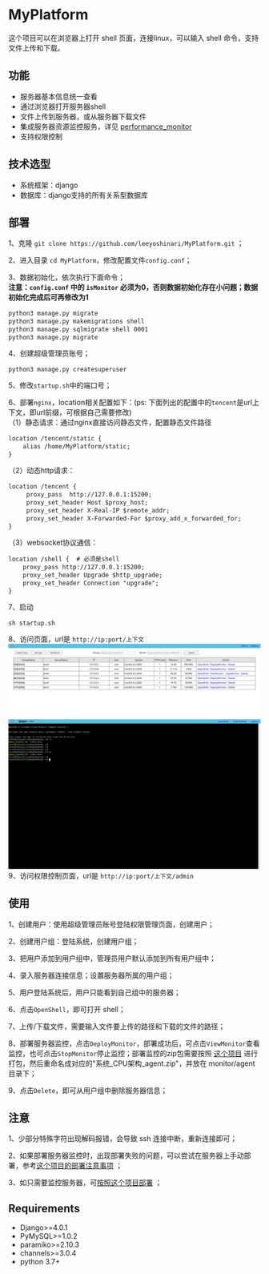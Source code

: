 # MyPlatform
这个项目可以在浏览器上打开 shell 页面，连接linux，可以输入 shell 命令，支持文件上传和下载。

## 功能
- 服务器基本信息统一查看<br>
- 通过浏览器打开服务器shell<br>
- 文件上传到服务器，或从服务器下载文件<br>
- 集成服务器资源监控服务，详见 [performance_monitor](https://github.com/leeyoshinari/performance_monitor) <br>
- 支持权限控制<br>

## 技术选型
- 系统框架：django<br>
- 数据库：django支持的所有关系型数据库<br>

## 部署
1、克隆 `git clone https://github.com/leeyoshinari/MyPlatform.git` ；

2、进入目录 `cd MyPlatform`，修改配置文件`config.conf`；

3、数据初始化，依次执行下面命令；<br>
**注意：`config.conf` 中的 `isMonitor` 必须为0，否则数据初始化存在小问题；数据初始化完成后可再修改为1**
```shell script
python3 manage.py migrate
python3 manage.py makemigrations shell
python3 manage.py sqlmigrate shell 0001
python3 manage.py migrate
```

4、创建超级管理员账号；
```shell script
python3 manage.py createsuperuser
```

5、修改`startup.sh`中的端口号；

6、部署`nginx`，location相关配置如下：(ps: 下面列出的配置中的`tencent`是url上下文，即url前缀，可根据自己需要修改)<br>
（1）静态请求：通过nginx直接访问静态文件，配置静态文件路径
```shell script
location /tencent/static {
    alias /home/MyPlatform/static;
}
```
（2）动态http请求：
```shell script
location /tencent {
     proxy_pass  http://127.0.0.1:15200;
     proxy_set_header Host $proxy_host;
     proxy_set_header X-Real-IP $remote_addr;
     proxy_set_header X-Forwarded-For $proxy_add_x_forwarded_for;
}
```
（3）websocket协议通信：
```shell script
location /shell {  # 必须是shell
    proxy_pass http://127.0.0.1:15200;
    proxy_set_header Upgrade $http_upgrade;
    proxy_set_header Connection "upgrade";
}
```

7、启动
```
sh startup.sh
```

8、访问页面，url是 `http://ip:port/上下文`
![](https://github.com/leeyoshinari/MyPlatform/blob/main/static/img/home.jpg)
![](https://github.com/leeyoshinari/MyPlatform/blob/main/static/img/shell.jpg)
9、访问权限控制页面，url是 `http://ip:port/上下文/admin`

## 使用
1、创建用户：使用超级管理员账号登陆权限管理页面，创建用户；

2、创建用户组：登陆系统，创建用户组；

3、把用户添加到用户组中，管理员用户默认添加到所有用户组中；

4、录入服务器连接信息；设置服务器所属的用户组；

5、用户登陆系统后，用户只能看到自己组中的服务器；

6、点击`OpenShell`，即可打开 shell；

7、上传/下载文件，需要输入文件要上传的路径和下载的文件的路径；

8、部署服务器监控，点击`DeployMonitor`，部署成功后，可点击`ViewMonitor`查看监控，也可点击`StopMonitor`停止监控；部署监控的zip包需要按照 [这个项目](https://github.com/leeyoshinari/performance_monitor.git) 进行打包，然后重命名成对应的"系统_CPU架构_agent.zip"，并放在 monitor/agent 目录下；

9、点击`Delete`，即可从用户组中删除服务器信息；

## 注意
1、少部分特殊字符出现解码报错，会导致 ssh 连接中断，重新连接即可；

2、如果部署服务器监控时，出现部署失败的问题，可以尝试在服务器上手动部署，参考[这个项目的部署注意事项](https://github.com/leeyoshinari/performance_monitor.git) ；

3、如只需要监控服务器，可[按照这个项目部署](https://github.com/leeyoshinari/performance_monitor.git) ；

## Requirements
- Django>=4.0.1
- PyMySQL>=1.0.2
- paramiko>=2.10.3
- channels>=3.0.4
- python 3.7+
